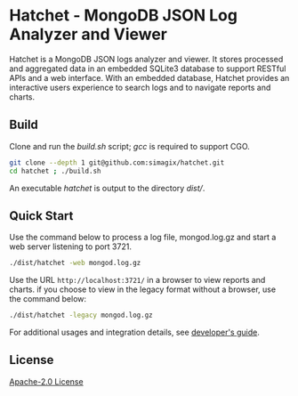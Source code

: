 # Hatchet - MongoDB JSON Log Analyzer and Viewer
Hatchet is a MongoDB JSON logs analyzer and viewer.  It stores processed and aggregated data in an embedded SQLite3 database to support RESTful APIs and a web interface.  With an embedded database, Hatchet provides an interactive users experience to search logs and to navigate reports and charts.

## Build
Clone and run the *build.sh* script; *gcc* is required to support CGO.
```bash
git clone --depth 1 git@github.com:simagix/hatchet.git
cd hatchet ; ./build.sh
```

An executable *hatchet* is output to the directory *dist/*.

## Quick Start
Use the command below to process a log file, mongod.log.gz and start a web server listening to port 3721.
```bash
./dist/hatchet -web mongod.log.gz
```

Use the URL `http://localhost:3721/` in a browser to view reports and charts.  if you choose to view in the
legacy format without a browser, use the command below:
```bash
./dist/hatchet -legacy mongod.log.gz
```

For additional usages and integration details, see [developer's guide](README_DEV.md).

## License
[Apache-2.0 License](LICENSE)
